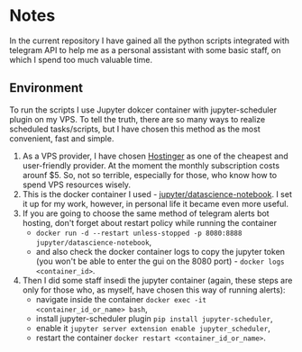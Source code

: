 # Notes
In the current repository I have gained all the python scripts integrated with telegram API to help me as a personal assistant with some basic staff, on which I spend too much valuable time. 
## Environment
To run the scripts I use Jupyter dokcer container with jupyter-scheduler plugin on my VPS. To tell the truth, there are so many ways to realize scheduled tasks/scripts, but I have chosen this method as the most convenient, fast and simple.
1. As a VPS provider, I have chosen [Hostinger](https://www.hostinger.com/vps-hosting) as one of the cheapest and user-friendly provider. At the moment the monthly subscription costs arounf $5. So, not so terrible, especially for those, who know how to spend VPS resources wisely.
2. This is the docker container I used - [jupyter/datascience-notebook](https://hub.docker.com/r/jupyter/datascience-notebook). I set it up for my work, however, in personal life it became even more useful.
3. If you are going to choose the same method of telegram alerts bot hosting, don't forget about restart policy while running the container
   - `docker run -d --restart unless-stopped -p 8080:8888 jupyter/datascience-notebook`,
   - and also check the docker container logs to copy the jupyter token (you won't be able to enter the gui on the 8080 port) - `docker logs <container_id>`.
5. Then I did some staff insedi the jupyter container (again, these steps are only for those who, as myself, have chosen this way of running alerts):
   - navigate inside the container `docker exec -it <container_id_or_name> bash`,
   - install jupyter-scheduler plugin `pip install jupyter-scheduler`,
   - enable it `jupyter server extension enable jupyter_scheduler`,
   - restart the container `docker restart <container_id_or_name>`.
